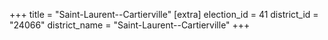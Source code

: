 +++
title = "Saint-Laurent--Cartierville"
[extra]
election_id = 41
district_id = "24066"
district_name = "Saint-Laurent--Cartierville"
+++
